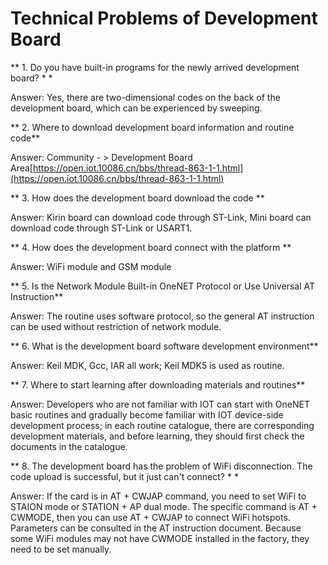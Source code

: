 # Technical Problems of Development Board

** 1. Do you have built-in programs for the newly arrived development board? * *

Answer: Yes, there are two-dimensional codes on the back of the development board, which can be experienced by sweeping.

** 2. Where to download development board information and routine code**

Answer: Community - > Development Board Area[https://open.iot.10086.cn/bbs/thread-863-1-1.html](https://open.iot.10086.cn/bbs/thread-863-1-1.html)

** 3. How does the development board download the code **

Answer: Kirin board can download code through ST-Link, Mini board can download code through ST-Link or USART1.

** 4. How does the development board connect with the platform **

Answer: WiFi module and GSM module

** 5. Is the Network Module Built-in OneNET Protocol or Use Universal AT Instruction**

Answer: The routine uses software protocol, so the general AT instruction can be used without restriction of network module.

** 6. What is the development board software development environment**

Answer: Keil MDK, Gcc, IAR all work; Keil MDK5 is used as routine.

** 7. Where to start learning after downloading materials and routines**

Answer: Developers who are not familiar with IOT can start with OneNET basic routines and gradually become familiar with IOT device-side development process; in each routine catalogue, there are corresponding development materials, and before learning, they should first check the documents in the catalogue.

** 8. The development board has the problem of WiFi disconnection. The code upload is successful, but it just can't connect? * *

Answer: If the card is in AT + CWJAP command, you need to set WiFi to STAION mode or STATION + AP dual mode. The specific command is AT + CWMODE, then you can use AT + CWJAP to connect WiFi hotspots. Parameters can be consulted in the AT instruction document. Because some WiFi modules may not have CWMODE installed in the factory, they need to be set manually.